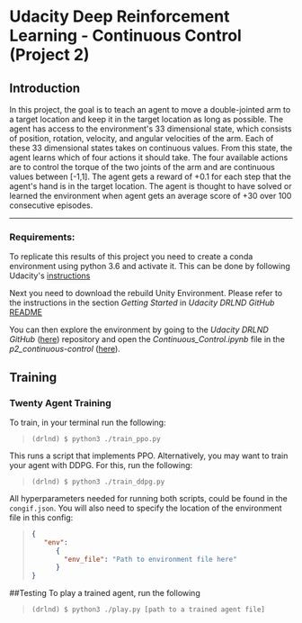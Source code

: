 # Udacity Deep Reinforcement Learning - Continuous Control (Project 2)
## Introduction

In this project, the goal is to teach an agent to move a double-jointed arm to a target 
location and keep it in the target location as long as possible. The agent has access to 
the environment's 33 dimensional state, which consists of position, rotation, velocity, 
and angular velocities of the arm. Each of these 33 dimensional states takes on continuous
 values.  From this state, the agent learns which of four actions it should take. The four
  available actions are to control the torque of the two joints of the arm and are 
  continuous values between [-1,1]. The agent gets a reward of +0.1 for each step that 
  the agent's hand is in the target location. The agent is thought to have solved or 
  learned the environment when agent gets an average score of +30 over 100 consecutive 
  episodes.

---
### Requirements:
To replicate this results of this project you need to create a conda environment using 
python 3.6 and activate it.
This can be done by following Udacity's [instructions](https://github.com/udacity/deep-reinforcement-learning#dependencies)

Next you need to download the rebuild Unity Environment. Please refer to the instructions 
in the section *Getting Started* in *Udacity DRLND GitHub*
[README](https://github.com/udacity/deep-reinforcement-learning/tree/master/p2_continuous-control)

You can then explore the environment by going to the *Udacity DRLND GitHub* ([here](https://github.com/udacity/deep-reinforcement-learning)) repository and open the *Continuous_Control.ipynb* file in the *p2_continuous-control* ([here](https://github.com/udacity/deep-reinforcement-learning/tree/master/p2_continuous-control)).

## Training
### Twenty Agent Training
To train, in your terminal run the following:
> ```console
> (drlnd) $ python3 ./train_ppo.py
> ```
This runs a script that implements PPO. Alternatively, you may want to train your agent with DDPG. 
For this, run the following:

> ```console
> (drlnd) $ python3 ./train_ddpg.py
> ```

All hyperparameters needed for running both scripts, could be found in the `congif.json`.
You will also need to specify the location of the environment file in this config:

> ```json
> {
>    "env":
>       {
>         "env_file": "Path to environment file here"
>	    }
> }
> ```

##Testing
To play a trained agent, run the following
> ```console
> (drlnd) $ python3 ./play.py [path to a trained agent file]
> ```